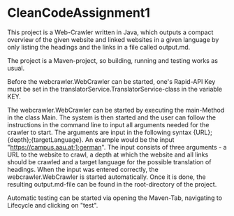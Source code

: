# CleanCodeAssignment1
This project is a Web-Crawler written in Java, which outputs a compact overview of the given website and linked websites in a given language by only listing the headings and the links in a file called output.md.

The project is a Maven-project, so building, running and testing works as usual. 

Before the webcrawler.WebCrawler can be started, one's Rapid-API Key must be set in the translatorService.TranslatorService-class in the variable KEY. 

The webcrawler.WebCrawler can be started by executing the main-Method in the class Main. The system is then started and the user can follow the instructions in the command line to input all arguments needed for the crawler to start. The arguments are input in the following syntax {URL};{depth};{targetLanguage}. An example would be the input "https://campus.aau.at;1;german". The input consists of three arguments - a URL to the website to crawl, a depth at which the website and all links should be crawled and a target language for the possible translation of headings. 
When the input was entered correctly, the webcrawler.WebCrawler is started automatically. Once it is done, the resulting output.md-file can be found in the root-directory of the project. 

Automatic testing can be started via opening the Maven-Tab, navigating to Lifecycle and clicking on "test". 
